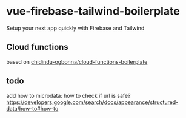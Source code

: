 # vue-firebase-tailwind-boilerplate

Setup your next app quickly with Firebase and Tailwind

## Cloud functions

based on [chidindu-ogbonna/cloud-functions-boilerplate](https://github.com/chidindu-ogbonna/cloud-functions-boilerplate)

## todo

add how to microdata: how to check if url is safe? https://developers.google.com/search/docs/appearance/structured-data/how-to#how-to

